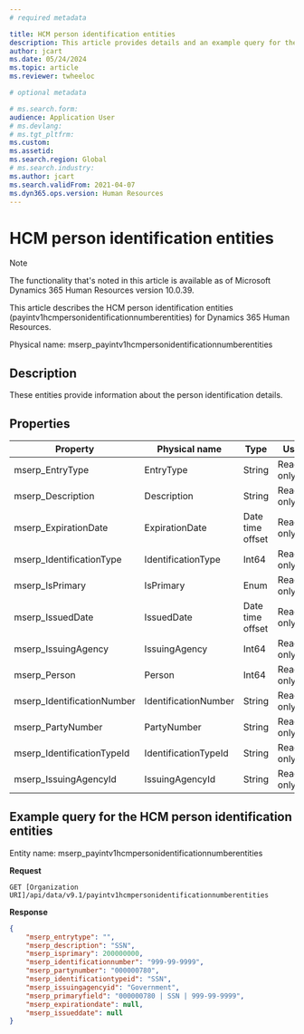```yaml
---
# required metadata

title: HCM person identification entities
description: This article provides details and an example query for the HCM person identification entities in Microsoft Dynamics 365 Human Resources.
author: jcart
ms.date: 05/24/2024
ms.topic: article
ms.reviewer: twheeloc

# optional metadata

# ms.search.form: 
audience: Application User
# ms.devlang: 
# ms.tgt_pltfrm: 
ms.custom: 
ms.assetid: 
ms.search.region: Global
# ms.search.industry: 
ms.author: jcart
ms.search.validFrom: 2021-04-07
ms.dyn365.ops.version: Human Resources
---
```


# HCM person identification entities

> [!NOTE]
> The functionality that's noted in this article is available as of Microsoft Dynamics 365 Human Resources version 10.0.39.

This article describes the HCM person identification entities (payintv1hcmpersonidentificationnumberentities) for Dynamics 365 Human Resources.

Physical name: mserp\_payintv1hcmpersonidentificationnumberentities

## Description

These entities provide information about the person identification details.

## Properties

| Property | Physical name | Type | Use | 
|---|---|---|---|
| mserp\_EntryType | EntryType | String | Read-only |
| mserp\_Description | Description | String | Read-only |
| mserp\_ExpirationDate | ExpirationDate | Date time offset | Read-only |
| mserp\_IdentificationType | IdentificationType | Int64 | Read-only |
| mserp\_IsPrimary | IsPrimary | Enum | Read-only |
| mserp\_IssuedDate | IssuedDate | Date time offset | Read-only |
| mserp\_IssuingAgency | IssuingAgency | Int64 | Read-only |
| mserp\_Person | Person | Int64 | Read-only |
| mserp\_IdentificationNumber | IdentificationNumber | String | Read-only |
| mserp\_PartyNumber | PartyNumber | String | Read-only |
| mserp\_IdentificationTypeId | IdentificationTypeId | String | Read-only |
| mserp\_IssuingAgencyId | IssuingAgencyId | String | Read-only |

## Example query for the HCM person identification entities

Entity name: mserp\_payintv1hcmpersonidentificationnumberentities

**Request**

```HTTP
GET [Organization URI]/api/data/v9.1/payintv1hcmpersonidentificationnumberentities
```

**Response**

```JSON
{
    "mserp_entrytype": "",
    "mserp_description": "SSN",
    "mserp_isprimary": 200000000,
    "mserp_identificationnumber": "999-99-9999",
    "mserp_partynumber": "000000780",
    "mserp_identificationtypeid": "SSN",
    "mserp_issuingagencyid": "Government",
    "mserp_primaryfield": "000000780 | SSN | 999-99-9999",
    "mserp_expirationdate": null,
    "mserp_issueddate": null
}
```
